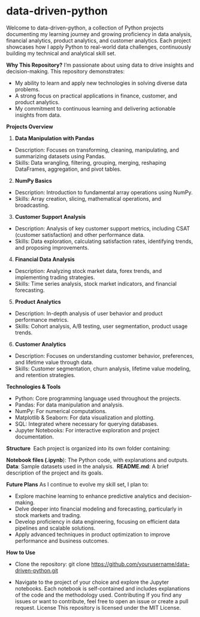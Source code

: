 # data-driven-python

Welcome to data-driven-python, a collection of Python projects documenting my learning journey and growing proficiency in data analysis, financial analytics, product analytics, and customer analytics. Each project showcases how I apply Python to real-world data challenges, continuously building my technical and analytical skill set.


**Why This Repository?**
I’m passionate about using data to drive insights and decision-making. This repository demonstrates:
* My ability to learn and apply new technologies in solving diverse data problems.
* A strong focus on practical applications in finance, customer, and product analytics.
* My commitment to continuous learning and delivering actionable insights from data.

**Projects Overview**
1. **Data Manipulation with Pandas**
* Description: Focuses on transforming, cleaning, manipulating, and summarizing datasets using Pandas.
* Skills: Data wrangling, filtering, grouping, merging, reshaping DataFrames, aggregation, and pivot tables.


2. **NumPy Basics**
* Description: Introduction to fundamental array operations using NumPy.
* Skills: Array creation, slicing, mathematical operations, and broadcasting.


3. **Customer Support Analysis**
* Description: Analysis of key customer support metrics, including CSAT (customer satisfaction) and other performance data.
* Skills: Data exploration, calculating satisfaction rates, identifying trends, and proposing improvements.


4. **Financial Data Analysis**
* Description: Analyzing stock market data, forex trends, and implementing trading strategies.
* Skills: Time series analysis, stock market indicators, and financial forecasting.

  
5. **Product Analytics**
* Description: In-depth analysis of user behavior and product performance metrics.
* Skills: Cohort analysis, A/B testing, user segmentation, product usage trends.

  
6. **Customer Analytics**
* Description: Focuses on understanding customer behavior, preferences, and lifetime value through data.
* Skills: Customer segmentation, churn analysis, lifetime value modeling, and retention strategies.

**Technologies & Tools**
* Python: Core programming language used throughout the projects.
* Pandas: For data manipulation and analysis.
* NumPy: For numerical computations.
* Matplotlib & Seaborn: For data visualization and plotting.
* SQL: Integrated where necessary for querying databases.
* Jupyter Notebooks: For interactive exploration and project documentation.


**Structure** 
Each project is organized into its own folder containing:

**Notebook files (.ipynb**): The Python code, with explanations and outputs. 
**Data**: Sample datasets used in the analysis. 
**README.md**: A brief description of the project and its goals.


**Future Plans**
As I continue to evolve my skill set, I plan to:
* Explore machine learning to enhance predictive analytics and decision-making.
* Delve deeper into financial modeling and forecasting, particularly in stock markets and trading.
* Develop proficiency in data engineering, focusing on efficient data pipelines and scalable solutions.
* Apply advanced techniques in product optimization to improve performance and business outcomes.

**How to Use**
* Clone the repository:
git clone https://github.com/yourusername/data-driven-python.git

* Navigate to the project of your choice and explore the Jupyter notebooks. Each notebook is self-contained and includes explanations of the code and the methodology used.
Contributing If you find any issues or want to contribute, feel free to open an issue or create a pull request.
License This repository is licensed under the MIT License.

